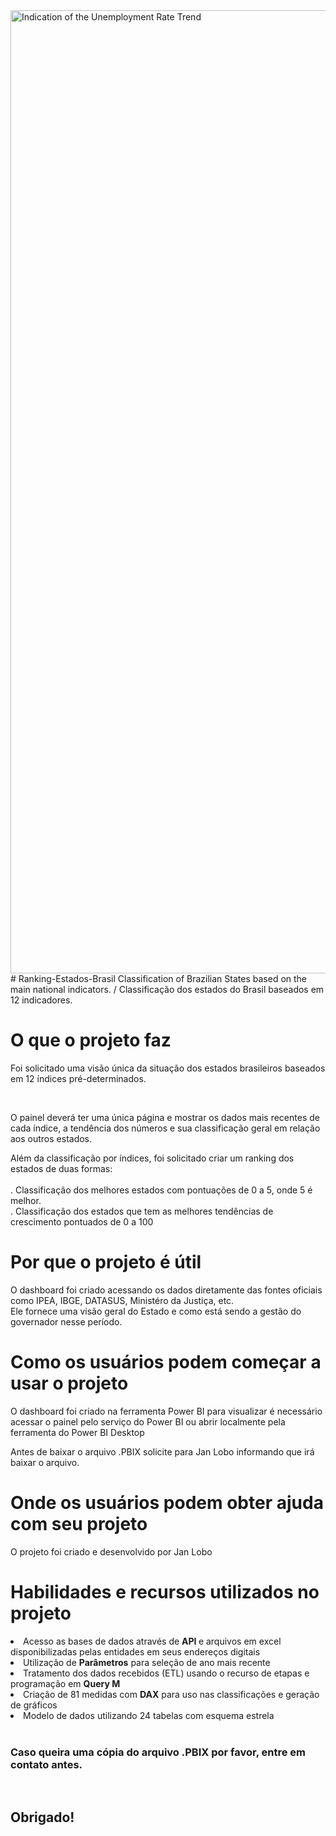 <img width="1541" alt="Indication of the Unemployment Rate Trend" src="https://github.com/user-attachments/assets/dd115887-052e-42a9-81ae-c2ff8288c4c7" />
<br>
# Ranking-Estados-Brasil
Classification of Brazilian States based on the main national indicators. / Classificação dos estados do Brasil baseados em 12 indicadores. 

# O que o projeto faz
<p> Foi solicitado uma visão única da situação dos estados brasileiros baseados em 12 índices pré-determinados.</p><br>
<p> O painel deverá ter uma única página e mostrar os dados mais recentes de cada índice, a tendência dos números e sua classificação geral em relação aos outros estados.</p>
<p> Além da classificação por índices, foi solicitado criar um ranking dos estados de duas formas:<br><br>
    . Classificação dos melhores estados com pontuações de 0 a 5, onde 5 é melhor.<br>
    . Classificação dos estados que tem as melhores tendências de crescimento pontuados de 0 a 100</p>
    
# Por que o projeto é útil
<p> O dashboard foi criado acessando os dados diretamente das fontes oficiais como IPEA, IBGE, DATASUS, Ministéro da Justiça, etc.<br>
    Ele fornece uma visão geral do Estado e como está sendo a gestão do governador nesse período.</p>

# Como os usuários podem começar a usar o projeto
<p> O dashboard foi criado na ferramenta Power BI para visualizar é necessário acessar o painel pelo serviço do Power BI ou abrir localmente pela ferramenta do Power BI Desktop</p>
<p> Antes de baixar o arquivo .PBIX solicite para Jan Lobo informando que irá baixar o arquivo.</p>

# Onde os usuários podem obter ajuda com seu projeto
O projeto foi criado e desenvolvido por Jan Lobo

# Habilidades e recursos utilizados no projeto
<li> Acesso as bases de dados através de <b> API </b> e arquivos em excel disponibilizadas pelas entidades em seus endereços digitais</li>
<li> Utilização de <b>Parâmetros</b> para seleção de ano mais recente</li>
<li> Tratamento dos dados recebidos (ETL) usando o recurso de etapas e programação em <b>Query M</b> </li>
<li> Criação de 81 medidas com <b>DAX</b> para uso nas classificações e geração de gráficos</li>
<li> Modelo de dados utilizando 24 tabelas com esquema estrela </li>
<br>

### Caso queira uma cópia do arquivo .PBIX por favor, entre em contato antes. 
<br>

## Obrigado!
